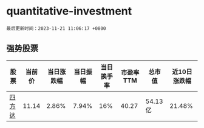 # quantitative-investment

`最后更新时间：2023-11-21 11:06:17 +0800`

## 强势股票

|股票|当前价|当日涨跌幅|当日振幅|当日换手率|市盈率TTM|总市值|近10日涨跌幅|
|----|----|----|----|----|----|----|----|
|[四方达](https://xueqiu.com/S/SZ300179)|11.14|2.86%|7.94%|16%|40.27|54.13亿|21.48%|

